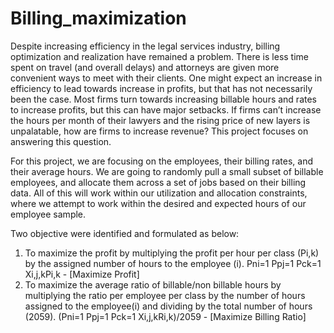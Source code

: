 # Billing_maximization
Despite increasing efficiency in the legal services industry, billing optimization and realization have remained a problem. There is less time spent on travel (and overall delays) and attorneys are given more convenient ways to meet with their clients. One might expect an increase in efficiency to lead towards increase in profits, but that has not necessarily been the case. Most firms turn towards increasing billable hours and rates to increase profits, but this can have major setbacks. If firms can’t increase the hours per month of their lawyers and the rising price of new layers is unpalatable, how are firms to increase revenue? This project focuses on answering this question.

For this project, we are focusing on the employees, their billing rates, and their average hours. We are going to randomly pull a small subset of billable employees, and allocate them across a set of jobs based on their billing data. All of this will work within our utilization and allocation constraints, where we attempt to work within the desired and expected hours of our employee sample.

Two objective were identified and formulated as below:
1. To maximize the profit by multiplying the profit per hour per class (Pi,k) by the assigned number of hours to the employee (i).
Pni=1 Ppj=1 Pck=1 Xi,j,kPi,k - [Maximize Profit]
2. To maximize the average ratio of billable/non billable hours by multiplying the ratio per employee per class by the number of hours assigned to the employee(i) and dividing by the total number of hours (2059).
(Pni=1 Ppj=1 Pck=1 Xi,j,kRi,k)/2059 - [Maximize Billing Ratio]
